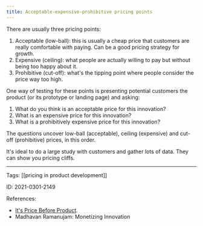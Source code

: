 ```yaml
---
title: Acceptable-expensive-prohibitive pricing points
---
```


There are usually three pricing points:
1. Acceptable (low-ball): this is usually a cheap price that customers are really comfortable with paying. Can be a good pricing strategy for growth.
2. Expensive (ceiling): what people are actually willing to pay but without being too happy about it.
3. Prohibitive (cut-off): what's the tipping point where people consider the price way too high.

One way of testing for these points is presenting potential customers the product (or its prototype or landing page) and asking:
1) What do you think is an acceptable price for this innovation?
2) What is an expensive price for this innovation?
3) What is a prohibitively expensive price for this innovation?

The questions uncover low-ball (acceptable), ceiling (expensive) and cut-off (prohibitive) prices, in this order.

It's ideal to do a large study with customers and gather lots of data. They can show you pricing cliffs.

---

Tags: [[pricing in product development]]

ID: 2021-0301-2149

References:
- [It's Price Before Product](https://review.firstround.com/its-price-before-product-period).
- Madhavan Ramanujam: Monetizing Innovation
